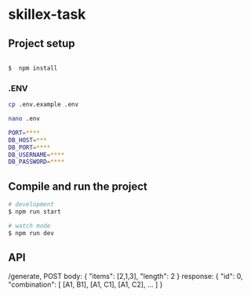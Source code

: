 # skillex-task

## Project setup

```bash

$  npm install

```

### .ENV

```bash
cp .env.example .env

nano .env

PORT=****
DB_HOST=***
DB_PORT=****
DB_USERNAME=****
DB_PASSWORD=****
```

## Compile and run the project

```bash
# development
$ npm run start

# watch mode
$ npm run dev

```

## API

/generate, POST
body: {
  "items": [2,1,3],
  "length": 2   <!-- 3, 4, etc-->
}
response: {
  "id": 0, <!-- number etc-->
  "combination": [
    [A1, B1], [A1, C1], [A1, C2], ...
  ]
}
